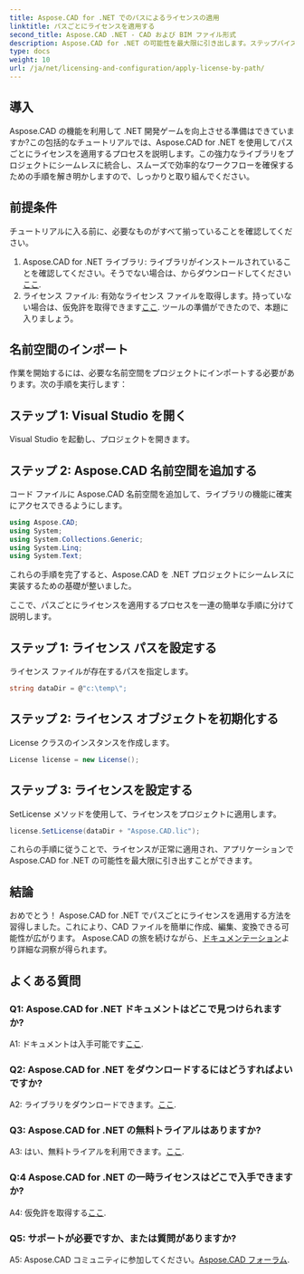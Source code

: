 ```yaml
---
title: Aspose.CAD for .NET でのパスによるライセンスの適用
linktitle: パスごとにライセンスを適用する
second_title: Aspose.CAD .NET - CAD および BIM ファイル形式
description: Aspose.CAD for .NET の可能性を最大限に引き出します。ステップバイステップのガイドに従って、ライセンスをシームレスに適用します。今すぐ CAD ファイル操作ゲームをレベルアップしましょう!
type: docs
weight: 10
url: /ja/net/licensing-and-configuration/apply-license-by-path/
---
```

## 導入

Aspose.CAD の機能を利用して .NET 開発ゲームを向上させる準備はできていますか?この包括的なチュートリアルでは、Aspose.CAD for .NET を使用してパスごとにライセンスを適用するプロセスを説明します。この強力なライブラリをプロジェクトにシームレスに統合し、スムーズで効率的なワークフローを確保するための手順を解き明かしますので、しっかりと取り組んでください。

## 前提条件

チュートリアルに入る前に、必要なものがすべて揃っていることを確認してください。
1.  Aspose.CAD for .NET ライブラリ: ライブラリがインストールされていることを確認してください。そうでない場合は、からダウンロードしてください[ここ](https://releases.aspose.com/cad/net/).
2. ライセンス ファイル: 有効なライセンス ファイルを取得します。持っていない場合は、仮免許を取得できます[ここ](https://purchase.aspose.com/temporary-license/).
ツールの準備ができたので、本題に入りましょう。

## 名前空間のインポート

作業を開始するには、必要な名前空間をプロジェクトにインポートする必要があります。次の手順を実行します：

## ステップ 1: Visual Studio を開く

Visual Studio を起動し、プロジェクトを開きます。

## ステップ 2: Aspose.CAD 名前空間を追加する

コード ファイルに Aspose.CAD 名前空間を追加して、ライブラリの機能に確実にアクセスできるようにします。
```csharp
using Aspose.CAD;
using System;
using System.Collections.Generic;
using System.Linq;
using System.Text;
```
これらの手順を完了すると、Aspose.CAD を .NET プロジェクトにシームレスに実装するための基礎が整いました。

ここで、パスごとにライセンスを適用するプロセスを一連の簡単な手順に分けて説明します。

## ステップ 1: ライセンス パスを設定する

ライセンス ファイルが存在するパスを指定します。
```csharp
string dataDir = @"c:\temp\";
```

## ステップ 2: ライセンス オブジェクトを初期化する

License クラスのインスタンスを作成します。
```csharp
License license = new License();
```

## ステップ 3: ライセンスを設定する

SetLicense メソッドを使用して、ライセンスをプロジェクトに適用します。
```csharp
license.SetLicense(dataDir + "Aspose.CAD.lic");
```

これらの手順に従うことで、ライセンスが正常に適用され、アプリケーションで Aspose.CAD for .NET の可能性を最大限に引き出すことができます。

## 結論

おめでとう！ Aspose.CAD for .NET でパスごとにライセンスを適用する方法を習得しました。これにより、CAD ファイルを簡単に作成、編集、変換できる可能性が広がります。 Aspose.CAD の旅を続けながら、[ドキュメンテーション](https://reference.aspose.com/cad/net/)より詳細な洞察が得られます。

## よくある質問

### Q1: Aspose.CAD for .NET ドキュメントはどこで見つけられますか?

 A1: ドキュメントは入手可能です[ここ](https://reference.aspose.com/cad/net/).

### Q2: Aspose.CAD for .NET をダウンロードするにはどうすればよいですか?

 A2: ライブラリをダウンロードできます。[ここ](https://releases.aspose.com/cad/net/).

### Q3: Aspose.CAD for .NET の無料トライアルはありますか?

A3: はい、無料トライアルを利用できます。[ここ](https://releases.aspose.com/).

### Q:4 Aspose.CAD for .NET の一時ライセンスはどこで入手できますか?

 A4: 仮免許を取得する[ここ](https://purchase.aspose.com/temporary-license/).

### Q5: サポートが必要ですか、または質問がありますか?

 A5: Aspose.CAD コミュニティに参加してください。[Aspose.CAD フォーラム](https://forum.aspose.com/c/cad/19).